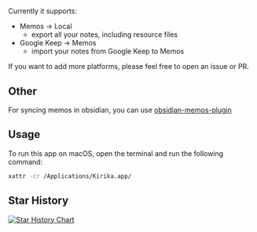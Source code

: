 # 

Currently it supports:

- Memos -> Local
  - export all your notes, including resource files
- Google Keep -> Memos
  - import your notes from Google Keep to Memos

If you want to add more platforms, please feel free to open an issue or PR.

## Other

For syncing memos in obsidian, you can use [obsidian-memos-plugin](https://github.com/hyoban/obsidian-memos-plugin)

## Usage

To run this app on macOS, open the terminal and run the following command:

```sh
xattr -cr /Applications/Kirika.app/
```

## Star History

<a href="https://star-history.com/#hyoban/kirika&Date">
  <picture>
    <source media="(prefers-color-scheme: dark)" srcset="https://api.star-history.com/svg?repos=hyoban/kirika&type=Date&theme=dark" />
    <source media="(prefers-color-scheme: light)" srcset="https://api.star-history.com/svg?repos=hyoban/kirika&type=Date" />
    <img alt="Star History Chart" src="https://api.star-history.com/svg?repos=hyoban/kirika&type=Date" />
  </picture>
</a>
